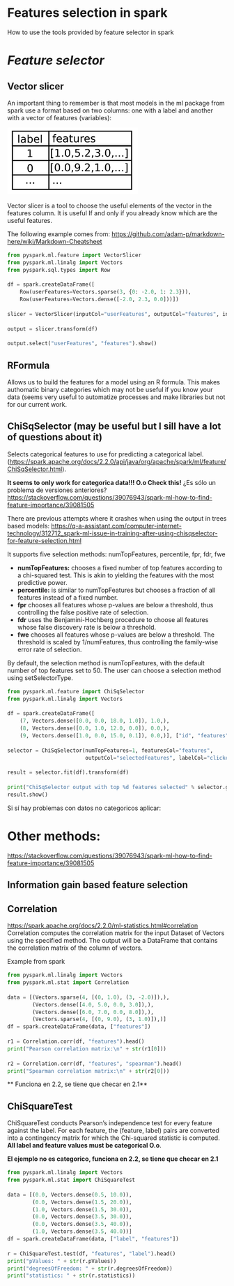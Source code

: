 # **Features selection in spark**
How to use the tools provided by feature selector in spark

# *Feature selector*

## Vector slicer

An important thing to remember is that most models in the ml package from spark use a format based on two columns: one with a label and another with a vector of features (variables):


<img src="input_for_models.png" alt="alt text" width="300" >

Vector slicer is a tool to choose the useful elements of the vector in the features column. It is useful If and only if you already know which are the useful features.

The following example comes from: https://github.com/adam-p/markdown-here/wiki/Markdown-Cheatsheet

```python
from pyspark.ml.feature import VectorSlicer
from pyspark.ml.linalg import Vectors
from pyspark.sql.types import Row

df = spark.createDataFrame([
    Row(userFeatures=Vectors.sparse(3, {0: -2.0, 1: 2.3})),
    Row(userFeatures=Vectors.dense([-2.0, 2.3, 0.0]))])

slicer = VectorSlicer(inputCol="userFeatures", outputCol="features", indices=[1])

output = slicer.transform(df)

output.select("userFeatures", "features").show()
```

## RFormula
Allows us to build the features for a model using an R formula. This makes authomatic binary categories which may not be useful if you know your data (seems very useful to automatize processes and make libraries but not for our current work.

## **ChiSqSelector** (may be useful but I sill have a lot of questions about it)
Selects categorical features to use for predicting a categorical label.
(https://spark.apache.org/docs/2.2.0/api/java/org/apache/spark/ml/feature/ChiSqSelector.html).

**It seems to only work for categorica data!!! O.o Check this!** ¿Es sólo un problema de versiones anteriores?
https://stackoverflow.com/questions/39076943/spark-ml-how-to-find-feature-importance/39081505

There are previous attempts where it crashes when using the output in trees based models: https://q-a-assistant.com/computer-internet-technology/312712_spark-ml-issue-in-training-after-using-chisqselector-for-feature-selection.html 

It supports five selection methods: numTopFeatures, percentile, fpr, fdr, fwe
* **numTopFeatures:** chooses a fixed number of top features according to a chi-squared test. This is akin to yielding the features with the most predictive power. 
* **percentile:** is similar to numTopFeatures but chooses a fraction of all features instead of a fixed number. 
* **fpr** chooses all features whose p-values are below a threshold, thus controlling the false positive rate of selection. 
* **fdr** uses the Benjamini-Hochberg procedure to choose all features whose false discovery rate is below a threshold. 
* **fwe** chooses all features whose p-values are below a threshold. The threshold is scaled by 1/numFeatures, thus controlling the family-wise error rate of selection. 

By default, the selection method is numTopFeatures, with the default number of top features set to 50. The user can choose a selection method using setSelectorType.

```python
from pyspark.ml.feature import ChiSqSelector
from pyspark.ml.linalg import Vectors

df = spark.createDataFrame([
    (7, Vectors.dense([0.0, 0.0, 18.0, 1.0]), 1.0,),
    (8, Vectors.dense([0.0, 1.0, 12.0, 0.0]), 0.0,),
    (9, Vectors.dense([1.0, 0.0, 15.0, 0.1]), 0.0,)], ["id", "features", "clicked"])

selector = ChiSqSelector(numTopFeatures=1, featuresCol="features",
                         outputCol="selectedFeatures", labelCol="clicked")

result = selector.fit(df).transform(df)

print("ChiSqSelector output with top %d features selected" % selector.getNumTopFeatures())
result.show()
```

Si sí hay problemas con datos no categoricos aplicar:


# Other methods:
https://stackoverflow.com/questions/39076943/spark-ml-how-to-find-feature-importance/39081505

## **Information gain based feature selection**

## **Correlation**
https://spark.apache.org/docs/2.2.0/ml-statistics.html#correlation
Correlation computes the correlation matrix for the input Dataset of Vectors using the specified method. The output will be a DataFrame that contains the correlation matrix of the column of vectors.

Example from spark
```python
from pyspark.ml.linalg import Vectors
from pyspark.ml.stat import Correlation

data = [(Vectors.sparse(4, [(0, 1.0), (3, -2.0)]),),
        (Vectors.dense([4.0, 5.0, 0.0, 3.0]),),
        (Vectors.dense([6.0, 7.0, 0.0, 8.0]),),
        (Vectors.sparse(4, [(0, 9.0), (3, 1.0)]),)]
df = spark.createDataFrame(data, ["features"])

r1 = Correlation.corr(df, "features").head()
print("Pearson correlation matrix:\n" + str(r1[0]))

r2 = Correlation.corr(df, "features", "spearman").head()
print("Spearman correlation matrix:\n" + str(r2[0]))
```
** Funciona en 2.2, se tiene que checar en 2.1**

## ChiSquareTest
ChiSquareTest conducts Pearson’s independence test for every feature against the label. For each feature, the (feature, label) pairs are converted into a contingency matrix for which the Chi-squared statistic is computed. **All label and feature values must be categorical O.o**.

**El ejemplo no es categorico, funciona en 2.2, se tiene que checar en 2.1**
```python
from pyspark.ml.linalg import Vectors
from pyspark.ml.stat import ChiSquareTest

data = [(0.0, Vectors.dense(0.5, 10.0)),
        (0.0, Vectors.dense(1.5, 20.0)),
        (1.0, Vectors.dense(1.5, 30.0)),
        (0.0, Vectors.dense(3.5, 30.0)),
        (0.0, Vectors.dense(3.5, 40.0)),
        (1.0, Vectors.dense(3.5, 40.0))]
df = spark.createDataFrame(data, ["label", "features"])

r = ChiSquareTest.test(df, "features", "label").head()
print("pValues: " + str(r.pValues))
print("degreesOfFreedom: " + str(r.degreesOfFreedom))
print("statistics: " + str(r.statistics))
```
